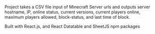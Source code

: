 Project takes a CSV file input of Minecraft Server urls and outputs server hostname, IP, online status, current versions, current players online, maximum players allowed, block-status, and last time of block.

Built with React.js, and React Datatable and SheetJS npm packages
